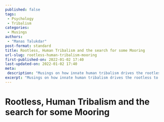 ```yaml
---
published: false
tags:
 - Psychology
 - Tribalism
categories:
 - Musings
authors:
 - "Manas Talukdar"
post-format: standard
title: Rootless, Human Tribalism and the search for some Mooring
url-slug: rootless-human-tribalism-mooring
first-published-on: 2022-01-02 17:40
last-updated-on: 2022-01-02 17:40
meta:
 description: "Musings on how innate human tribalism drives the rootless to find some sort of mooring."
excerpt: "Musings on how innate human tribalism drives the rootless to find some sort of mooring."
---
```


# Rootless, Human Tribalism and the search for some Mooring
